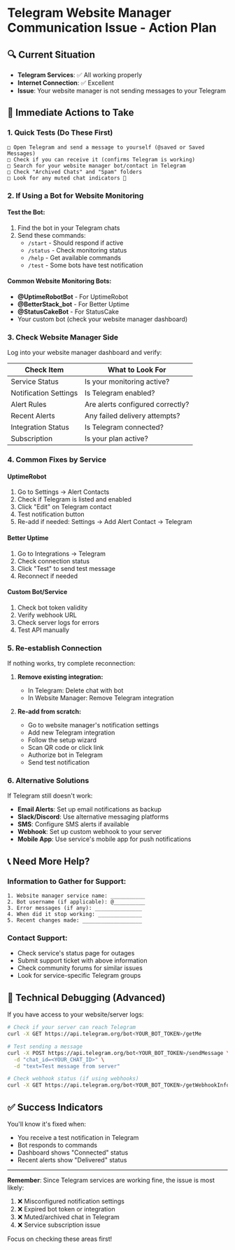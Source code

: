 # Telegram Website Manager Communication Issue - Action Plan

## 🔍 Current Situation
- **Telegram Services**: ✅ All working properly
- **Internet Connection**: ✅ Excellent
- **Issue**: Your website manager is not sending messages to your Telegram

## 🎯 Immediate Actions to Take

### 1. Quick Tests (Do These First)
```
□ Open Telegram and send a message to yourself (@saved or Saved Messages)
□ Check if you can receive it (confirms Telegram is working)
□ Search for your website manager bot/contact in Telegram
□ Check "Archived Chats" and "Spam" folders
□ Look for any muted chat indicators 🔕
```

### 2. If Using a Bot for Website Monitoring

#### Test the Bot:
1. Find the bot in your Telegram chats
2. Send these commands:
   - `/start` - Should respond if active
   - `/status` - Check monitoring status
   - `/help` - Get available commands
   - `/test` - Some bots have test notification

#### Common Website Monitoring Bots:
- **@UptimeRobotBot** - For UptimeRobot
- **@BetterStack_bot** - For Better Uptime
- **@StatusCakeBot** - For StatusCake
- Your custom bot (check your website manager dashboard)

### 3. Check Website Manager Side

Log into your website manager dashboard and verify:

| Check Item | What to Look For |
|------------|------------------|
| Service Status | Is your monitoring active? |
| Notification Settings | Is Telegram enabled? |
| Alert Rules | Are alerts configured correctly? |
| Recent Alerts | Any failed delivery attempts? |
| Integration Status | Is Telegram connected? |
| Subscription | Is your plan active? |

### 4. Common Fixes by Service

#### **UptimeRobot**
1. Go to Settings → Alert Contacts
2. Check if Telegram is listed and enabled
3. Click "Edit" on Telegram contact
4. Test notification button
5. Re-add if needed: Settings → Add Alert Contact → Telegram

#### **Better Uptime**
1. Go to Integrations → Telegram
2. Check connection status
3. Click "Test" to send test message
4. Reconnect if needed

#### **Custom Bot/Service**
1. Check bot token validity
2. Verify webhook URL
3. Check server logs for errors
4. Test API manually

### 5. Re-establish Connection

If nothing works, try complete reconnection:

1. **Remove existing integration:**
   - In Telegram: Delete chat with bot
   - In Website Manager: Remove Telegram integration

2. **Re-add from scratch:**
   - Go to website manager's notification settings
   - Add new Telegram integration
   - Follow the setup wizard
   - Scan QR code or click link
   - Authorize bot in Telegram
   - Send test notification

### 6. Alternative Solutions

If Telegram still doesn't work:

- **Email Alerts**: Set up email notifications as backup
- **Slack/Discord**: Use alternative messaging platforms
- **SMS**: Configure SMS alerts if available
- **Webhook**: Set up custom webhook to your server
- **Mobile App**: Use service's mobile app for push notifications

## 📞 Need More Help?

### Information to Gather for Support:
```
1. Website manager service name: ___________
2. Bot username (if applicable): @__________
3. Error messages (if any): _______________
4. When did it stop working: ______________
5. Recent changes made: ___________________
```

### Contact Support:
- Check service's status page for outages
- Submit support ticket with above information
- Check community forums for similar issues
- Look for service-specific Telegram groups

## 🔧 Technical Debugging (Advanced)

If you have access to your website/server logs:

```bash
# Check if your server can reach Telegram
curl -X GET https://api.telegram.org/bot<YOUR_BOT_TOKEN>/getMe

# Test sending a message
curl -X POST https://api.telegram.org/bot<YOUR_BOT_TOKEN>/sendMessage \
  -d "chat_id=<YOUR_CHAT_ID>" \
  -d "text=Test message from server"

# Check webhook status (if using webhooks)
curl -X GET https://api.telegram.org/bot<YOUR_BOT_TOKEN>/getWebhookInfo
```

## ✅ Success Indicators

You'll know it's fixed when:
- You receive a test notification in Telegram
- Bot responds to commands
- Dashboard shows "Connected" status
- Recent alerts show "Delivered" status

---

**Remember**: Since Telegram services are working fine, the issue is most likely:
1. ❌ Misconfigured notification settings
2. ❌ Expired bot token or integration
3. ❌ Muted/archived chat in Telegram
4. ❌ Service subscription issue

Focus on checking these areas first!